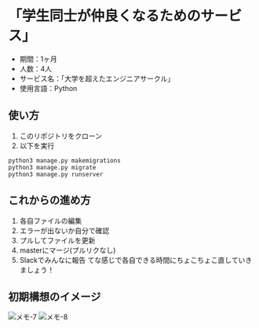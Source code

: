 # 「学生同士が仲良くなるためのサービス」
- 期間：1ヶ月
- 人数：4人
- サービス名：「大学を超えたエンジニアサークル」
- 使用言語：Python  
  
## 使い方
1. このリポジトリをクローン
2. 以下を実行

```
python3 manage.py makemigrations
python3 manage.py migrate
python3 manage.py runserver
```

## これからの進め方  
1. 各自ファイルの編集
2. エラーが出ないか自分で確認
3. プルしてファイルを更新
4. masterにマージ(プルリクなし)
5. Slackでみんなに報告
てな感じで各自できる時間にちょこちょこ直していきましょう！

## 初期構想のイメージ
![メモ-7](https://user-images.githubusercontent.com/66200485/111725697-dc7e1380-88aa-11eb-9240-51c8358e56e0.jpeg)
![メモ-8](https://user-images.githubusercontent.com/66200485/111725681-d6883280-88aa-11eb-9855-1a2181631d8b.jpeg)

